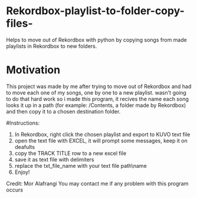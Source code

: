 # Rekordbox-playlist-to-folder-copy-files-

Helps to move out of Rekordbox with python by copying songs from made playlists in Rekordbox to new folders.

# Motivation

This project was made by me after trying to move out of Rekordbox and had
to move each one of my songs, one by one to a new playlist.
wasn't going to do that hard work so i made this program, it recives the name each song
looks it up in a path (for example: /Contents, a folder made by Rekordbox) and then copy it
to a chosen destination folder.


#Instructions:
1. In Rekordbox, right click the chosen playlist and export to KUVO text file
2. open the text file with EXCEL, it will prompt some messages, keep it on deafults
3. copy the TRACK TITLE row to a new excel file
4. save it as text file with delimiters
5. replace the txt_file_name with your text file path\name
6. Enjoy!

Credit: Mor Alafrangi
You may contact me if any problem with this program occurs
